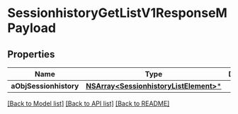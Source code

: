 # SessionhistoryGetListV1ResponseMPayload

## Properties
Name | Type | Description | Notes
------------ | ------------- | ------------- | -------------
**aObjSessionhistory** | [**NSArray&lt;SessionhistoryListElement&gt;***](SessionhistoryListElement.md) |  | 

[[Back to Model list]](../README.md#documentation-for-models) [[Back to API list]](../README.md#documentation-for-api-endpoints) [[Back to README]](../README.md)


